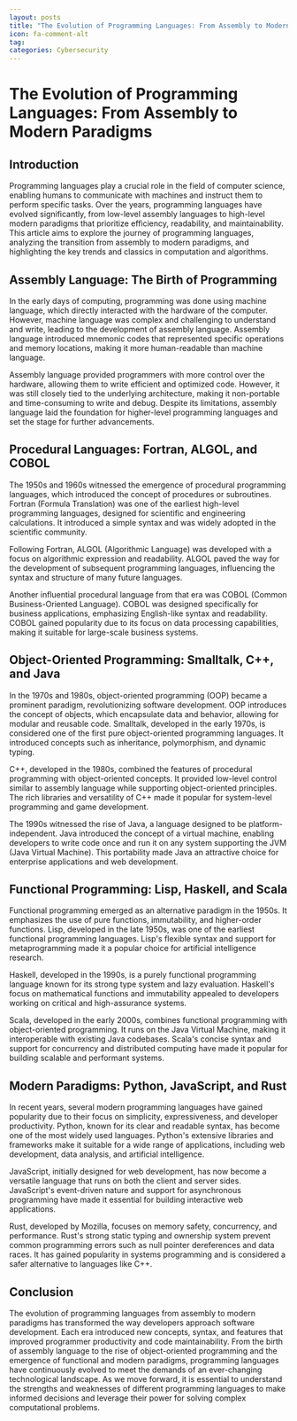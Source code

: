 ```yaml
---
layout: posts
title: "The Evolution of Programming Languages: From Assembly to Modern Paradigms"
icon: fa-comment-alt
tag:      
categories: Cybersecurity
---
```



# The Evolution of Programming Languages: From Assembly to Modern Paradigms

## Introduction

Programming languages play a crucial role in the field of computer science, enabling humans to communicate with machines and instruct them to perform specific tasks. Over the years, programming languages have evolved significantly, from low-level assembly languages to high-level modern paradigms that prioritize efficiency, readability, and maintainability. This article aims to explore the journey of programming languages, analyzing the transition from assembly to modern paradigms, and highlighting the key trends and classics in computation and algorithms.

## Assembly Language: The Birth of Programming

In the early days of computing, programming was done using machine language, which directly interacted with the hardware of the computer. However, machine language was complex and challenging to understand and write, leading to the development of assembly language. Assembly language introduced mnemonic codes that represented specific operations and memory locations, making it more human-readable than machine language.

Assembly language provided programmers with more control over the hardware, allowing them to write efficient and optimized code. However, it was still closely tied to the underlying architecture, making it non-portable and time-consuming to write and debug. Despite its limitations, assembly language laid the foundation for higher-level programming languages and set the stage for further advancements.

## Procedural Languages: Fortran, ALGOL, and COBOL

The 1950s and 1960s witnessed the emergence of procedural programming languages, which introduced the concept of procedures or subroutines. Fortran (Formula Translation) was one of the earliest high-level programming languages, designed for scientific and engineering calculations. It introduced a simple syntax and was widely adopted in the scientific community.

Following Fortran, ALGOL (Algorithmic Language) was developed with a focus on algorithmic expression and readability. ALGOL paved the way for the development of subsequent programming languages, influencing the syntax and structure of many future languages.

Another influential procedural language from that era was COBOL (Common Business-Oriented Language). COBOL was designed specifically for business applications, emphasizing English-like syntax and readability. COBOL gained popularity due to its focus on data processing capabilities, making it suitable for large-scale business systems.

## Object-Oriented Programming: Smalltalk, C++, and Java

In the 1970s and 1980s, object-oriented programming (OOP) became a prominent paradigm, revolutionizing software development. OOP introduces the concept of objects, which encapsulate data and behavior, allowing for modular and reusable code. Smalltalk, developed in the early 1970s, is considered one of the first pure object-oriented programming languages. It introduced concepts such as inheritance, polymorphism, and dynamic typing.

C++, developed in the 1980s, combined the features of procedural programming with object-oriented concepts. It provided low-level control similar to assembly language while supporting object-oriented principles. The rich libraries and versatility of C++ made it popular for system-level programming and game development.

The 1990s witnessed the rise of Java, a language designed to be platform-independent. Java introduced the concept of a virtual machine, enabling developers to write code once and run it on any system supporting the JVM (Java Virtual Machine). This portability made Java an attractive choice for enterprise applications and web development.

## Functional Programming: Lisp, Haskell, and Scala

Functional programming emerged as an alternative paradigm in the 1950s. It emphasizes the use of pure functions, immutability, and higher-order functions. Lisp, developed in the late 1950s, was one of the earliest functional programming languages. Lisp's flexible syntax and support for metaprogramming made it a popular choice for artificial intelligence research.

Haskell, developed in the 1990s, is a purely functional programming language known for its strong type system and lazy evaluation. Haskell's focus on mathematical functions and immutability appealed to developers working on critical and high-assurance systems.

Scala, developed in the early 2000s, combines functional programming with object-oriented programming. It runs on the Java Virtual Machine, making it interoperable with existing Java codebases. Scala's concise syntax and support for concurrency and distributed computing have made it popular for building scalable and performant systems.

## Modern Paradigms: Python, JavaScript, and Rust

In recent years, several modern programming languages have gained popularity due to their focus on simplicity, expressiveness, and developer productivity. Python, known for its clear and readable syntax, has become one of the most widely used languages. Python's extensive libraries and frameworks make it suitable for a wide range of applications, including web development, data analysis, and artificial intelligence.

JavaScript, initially designed for web development, has now become a versatile language that runs on both the client and server sides. JavaScript's event-driven nature and support for asynchronous programming have made it essential for building interactive web applications.

Rust, developed by Mozilla, focuses on memory safety, concurrency, and performance. Rust's strong static typing and ownership system prevent common programming errors such as null pointer dereferences and data races. It has gained popularity in systems programming and is considered a safer alternative to languages like C++.

## Conclusion

The evolution of programming languages from assembly to modern paradigms has transformed the way developers approach software development. Each era introduced new concepts, syntax, and features that improved programmer productivity and code maintainability. From the birth of assembly language to the rise of object-oriented programming and the emergence of functional and modern paradigms, programming languages have continuously evolved to meet the demands of an ever-changing technological landscape. As we move forward, it is essential to understand the strengths and weaknesses of different programming languages to make informed decisions and leverage their power for solving complex computational problems.